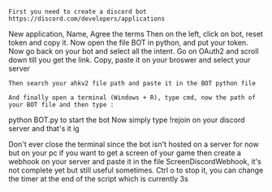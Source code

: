 	First you need to create a discord bot https://discord.com/developers/applications
New application, Name, Agree the terms
Then on the left, click on bot, reset token and copy it. Now open the file BOT in python, and put your token.
Now go back on your bot and select all the intent.
Go on OAuth2 and scroll down till you get the link. Copy, paste it on your broswer and select your server

	Then search your ahkv2 file path and paste it in the BOT python file

	And finally open a terminal (Windows + R), type cmd, now the path of your BOT file and then type : 
python BOT.py 		to start the bot
Now simply type !rejoin on your discord server and that's it ig

Don't ever close the terminal since the bot isn't hosted on a server for now but on your pc
if you want to get a screen of your game then create a webhook on your server and paste it in the file ScreenDiscordWebhook, it's not complete yet but still useful sometimes.
Ctrl o to stop it, you can change the timer at the end of the script which is currently 3s
